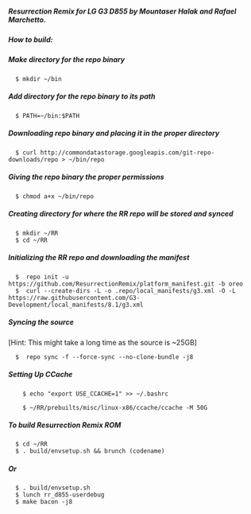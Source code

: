 ##### Resurrection Remix for LG G3 D855 by Mountaser Halak and Rafael Marchetto. 


##### How to build:


##### Make directory for the repo binary

      $ mkdir ~/bin

##### Add directory for the repo binary to its path

      $ PATH=~/bin:$PATH

##### Downloading repo binary and placing it in the proper directory

      $ curl http://commondatastorage.googleapis.com/git-repo-downloads/repo > ~/bin/repo

##### Giving the repo binary the proper permissions

      $ chmod a+x ~/bin/repo

##### Creating directory for where the RR repo will be stored and synced

      $ mkdir ~/RR
      $ cd ~/RR

##### Initializing the RR repo and downloading the manifest

      $  repo init -u https://github.com/ResurrectionRemix/platform_manifest.git -b oreo
      $  curl --create-dirs -L -o .repo/local_manifests/g3.xml -O -L https://raw.githubusercontent.com/G3-Development/local_manifests/8.1/g3.xml

##### Syncing the source
[Hint: This might take a long time as the source is ~25GB]

      $  repo sync -f --force-sync --no-clone-bundle -j8

##### Setting Up CCache

        $ echo "export USE_CCACHE=1" >> ~/.bashrc
      
        $ ~/RR/prebuilts/misc/linux-x86/ccache/ccache -M 50G
    
##### To build Resurrection Remix ROM

      $ cd ~/RR
      $ . build/envsetup.sh && brunch (codename)
      
##### Or
      $ . build/envsetup.sh 
	  $ lunch rr_d855-userdebug 
	  $ make bacon -j8
